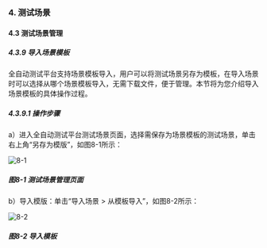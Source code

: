 ### 4. 测试场景

#### 4.3 测试场景管理 

##### 4.3.9 导入场景模板

全自动测试平台支持场景模板导入，用户可以将测试场景另存为模板，在导入场景时可以选择从哪个场景模板导入，无需下载文件，便于管理。本节将为您介绍导入场景模板的具体操作过程。

##### 4.3.9.1 操作步骤

a）进入全自动测试平台测试场景页面，选择需保存为场景模板的测试场景，单击右上角“另存为模版”，如图8-1所示：

![8-1](https://www.feisuanyz.com/fstest/cscj/cscjmanage/moban_1.png)

##### 图8-1 测试场景管理页面

b）导入模版：单击“导入场景 > 从模板导入”，如图8-2所示：

![8-2](https://www.feisuanyz.com/fstest/cscj/cscjmanage/moban_2.png)

##### 图8-2 导入模板
